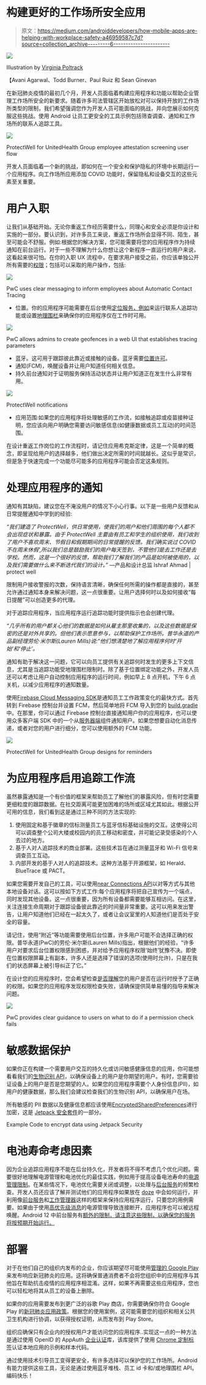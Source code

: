 # 构建更好的工作场所安全应用

> 原文：<https://medium.com/androiddevelopers/how-mobile-apps-are-helping-with-workplace-safety-a46959587c7d?source=collection_archive---------6----------------------->

![](img/ab49bc5d720b34ff2d39b8c01d01767a.png)

Illustration by [Virginia Poltrack](https://twitter.com/VPoltrack)

【Avani Agarwal、Todd Burner、Paul Ruiz 和 Sean Ginevan

在新冠肺炎疫情的最初几个月，开发人员面临着构建应用程序和功能以帮助企业管理工作场所安全的新要求。随着许多司法管辖区开始放松对可以保持开放的工作场所类型的限制，我们希望强调您作为开发人员可能面临的挑战，并向您展示如何克服这些挑战。使用 Android 让员工更安全的工具示例包括筛查调查、通知和工作场所的联系人追踪工具。

![](img/6f731a4772b637307495dac2759832a3.png)

ProtectWell for UnitedHealth Group employee attestation screening user flow

开发人员面临着一个新的挑战，即如何在一个安全和保护隐私的环境中长期运行一个应用程序。向工作场所应用添加 COVID 功能时，保留隐私和设备交互的这些元素至关重要。

# 用户入职

让我们从基础开始。无论你重返工作经历需要什么，同理心和安全必须是你设计和实施的一部分。要认识到，对许多员工来说，重返工作场所会显得不同、陌生，甚至可能会不舒服。例如:根据您的解决方案，您可能需要将您的应用程序作为持续通知在前台运行。对于一些不理解为什么你想让这个新程序一直运行的用户来说，这看起来很可怕。在你的入职 UX 流程中，在要求用户接受之前，你应该单独公开所有需要的[权限](https://developer.android.com/training/permissions/requesting#principles)；包括可以采取的用户操作，包括:

![](img/39d1f40d8372fbbd2e33a0dbc9c7bee4.png)

PwC uses clear messaging to inform employees about Automatic Contact Tracing

*   位置。你的应用程序可能需要在后台使用[定位服务，例如](https://support.google.com/googleplay/android-developer/answer/9799150?hl=en)来运行联系人追踪功能或设置[地理围栏](https://developers.google.com/location-context/geofencing)来确保你的应用程序仅在工作时可用。

![](img/d03d3fa84d132b51665223ada499afd4.png)

PwC allows admins to create geofences in a web UI that establishes tracing parameters

*   蓝牙。这可用于跟踪彼此靠近或接触的设备。蓝牙需要[位置许可](https://developer.android.com/guide/topics/connectivity/bluetooth#Permissions)。
*   通知(FCM)，唤醒设备并让用户知道任何相关信息。
*   持久前台通知对于证明服务保持活动状态并让用户知道正在发生什么非常有用。

![](img/63613da4ca391f449faf07459bec3acd.png)

ProtectWell notifications

*   应用范围:如果您的应用程序将处理敏感的工作流，如接触追踪或疫苗接种证明，您应该向用户明确您需要访问敏感信息(如健康数据或员工互动)的时间范围。

在设计重返工作岗位的工作流程时，请记住应用希克斯定律，这是一个简单的概念，即呈现给用户的选择越多，他们做出决定所需的时间就越长。这似乎是常识，但是急于快速完成一个功能尽可能多的应用程序可能会否定这条规则。

# 处理应用程序的通知

通知有其缺陷，建议您在不淹没用户的情况下小心行事。以下是一些用户反馈和从日常提醒通知中学到的经验:

*“我们建造了 ProtectWell，供日常使用，使我们的用户和他们周围的每个人都不会出现症状和暴露。由于 ProtectWell 主要由有员工和学生的组织使用，我们收到了用户不喜欢周末、节假日和假期期间的日常提醒的反馈。我们确实说过 COVID 不在周末休假’,所以我们总是鼓励我们的用户每天签到，不管他们是去工作还是去学校。然而，这是一个很好的反馈，帮助我们了解我们的产品是如何被使用的，以及我们需要做什么来不断迭代我们的设计。”* —产品和设计总监 Ishraf Ahmad | protect well

限制用户接收警报的次数，保持语言清晰，确保任何所需的操作都是直接的，甚至允许通过通知本身来解决问题，这一点很重要。让用户选择何时以及如何接收“每日提醒”可以创造更多的代理。

对于追踪应用程序，当应用程序运行追踪功能时提供指示也会创建代理。

*“几乎所有的用户都关心他们的数据是如何从雇主那里收集的，以及这些数据是保密的还是对外共享的。但他们表示愿意参与，以帮助保护工作场所。普华永道的产品副经理劳伦·米尔斯(Lauren Mills)说:“他们想清楚地了解应用程序何时‘开始’和‘停止’。*

通知有助于解决这一问题，它可以向员工提供有关追踪何时发生的更多上下文信息，尤其是当追踪功能受地理围栏限制时。除了基于位置绑定功能之外，开发人员还可以考虑让用户自动控制应用程序的运行时间，例如早上 8 点开机，下午 6 点关机，以减少应用程序的通知数量。

使用[Firebase Cloud Messaging SDK](https://firebase.google.com/docs/cloud-messaging/android/client)是通知员工工作政策变化的最快方式。首先转到 Firebase 控制台并设置 FCM，然后简单地将 FCM 导入到您的 [build.gradle](https://firebase.google.com/docs/cloud-messaging/android/client#add_firebase_sdks_to_your_app) 中。在那里，你可以通过 Firebase 控制台直接通知用户你的应用程序，也可以使用众多客户端 SDK 中的一个从[服务器端](https://firebase.google.com/docs/cloud-messaging/server)组件通知用户。如果您想要自动化消息传递，或者对您的用户进行细分，您可以使用额外的 FCM 功能。

![](img/90e96914e97383793d5bb7c0973206ad.png)

ProtectWell for UnitedHealth Group designs for reminders

# 为应用程序启用追踪工作流

虽然暴露通知是一个有价值的框架来帮助员工了解他们的暴露风险，但有时您需要更细粒度的跟踪数据。在社交距离可能更加困难的场所或区域尤其如此。根据公开可用的信息，我们看到这是通过三种不同的方法实现的:

1.  使用固定和基于徽章的信标测量员工与蓝牙信标基础设施的交互。这使得公司可以调查整个公司大楼或校园内的员工移动和密度，并可能记录受感染的个人去过的地方。
2.  基于人对人追踪技术的商业部署。这些技术旨在通过测量蓝牙和 Wi-Fi 信号来调查员工互动。
3.  内部开发的基于人对人的追踪技术。这种方法基于开源框架，如 Herald、BlueTrace 或 PACT。

如果您需要开发自己的工具，可以使用[near Connections API](https://developers.google.com/nearby/connections/overview)以对等方式与其他本地设备对话。这可以按如下方式工作:每个应用程序将把自己宣传为一个端点，同时发现其他设备。这一点很重要，因为所有设备都需要能够互相访问。在这里，关注连接生命周期对于跟踪设备彼此靠近的时间量非常重要。这可以用来发出警告，让用户知道他们已经在一起太久了，或者让会议室里的人知道他们是否处于安全的容量。

请记住，使用“附近”等功能需要使用后台位置，许多用户可能不会选择正确的权限。普华永道(PwC)的劳伦·米尔斯(Lauren Mills)指出，根据他们的经验，“许多用户对要求后台位置权限感到困惑，并对给予应用程序权限‘始终’犹豫不决。即使在位置权限屏幕上有副本，许多人还是选择了错误的选项(使用时允许)，只是在我们的状态屏幕上被引导纠正了它。”

在设计您的应用程序时，您会希望检查[是否理解](https://developer.android.com/training/permissions/requesting#already-granted)您的用户是否在运行时授予了正确的权限。如果您的应用程序发现权限检查失败，请确保提供简单易懂的指导来解决问题。

![](img/1e5688439d1fe5c2477ea5fe71ee92a1.png)

PwC provides clear guidance to users on what to do if a permission check fails

# 敏感数据保护

如果你正在构建一个需要用户交互的持久化或访问敏感健康信息的应用，你可能想看看我们的[生物识别 API](https://developer.android.com/training/sign-in/biometric-auth)，以确保设备上的用户是你期望的用户。有时，您需要验证设备上的用户是否是您期望的人。如果您的应用程序需要个人身份信息(PII)，如用户的健康数据，那么我们会建议检查我们的生物识别 API，以确保用户在场。

所有敏感的 PII 数据以及健康信息都应该使用[EncryptedSharedPreferences](https://developer.android.com/topic/security/data)进行加密，这是 [Jetpack 安全套件](https://developer.android.com/jetpack/androidx/releases/security)的一部分。

Example Code to encrypt data using Jetpack Security

# 电池寿命考虑因素

因为企业追踪应用程序不能在后台持久化，开发者将不得不考虑几个优化问题。需要很好地理解电源管理和电池优化的最佳实践，例如用于提高设备电池寿命的[电源管理限制](https://developer.android.com/topic/performance/power/power-details)。在某些情况下，电池优化需要关闭或调整，以处理与[后台服务](https://developer.android.com/guide/background)的频繁检查。开发人员还应该了解并测试他们的应用程序如果放在 [doze](https://developer.android.com/training/monitoring-device-state/doze-standby) 中会如何运行，并利用像[前台服务](https://developer.android.com/guide/components/foreground-services)和[工作管理器](https://developer.android.com/topic/libraries/architecture/workmanager)这样的框架来保持应用程序运行，只要您的用例需要。如果由于使用[高优先级消息](https://firebase.google.com/docs/cloud-messaging/concept-options#setting-the-priority-of-a-message)的电源管理导致连接断开，应用程序也可以被远程唤醒。Android 12 中前台服务有[额外的限制，请注意这些限制，以确保您的服务将按预期开始运行。](https://developer.android.com/about/versions/12/foreground-services)

# 部署

对于在他们自己的组织内发布的企业，你应该期望尽可能使用[管理的 Google Play](https://support.google.com/googleplay/work/answer/6138458?hl=en) 来发布响应新冠肺炎的应用。这将确保普通消费者不会将您组织中的应用程序与其他旨在帮助抗击疫情的应用程序相混淆。这样，如果不再需要这些应用程序，您也可以轻松地将其从员工的设备上删除。

如果你的应用需要发布到更广泛的谷歌 Play 商店，你需要确保你符合 Google Play 的[新冠肺炎应用政策](https://support.google.com/googleplay/android-developer/answer/9889712?hl=en)。根据您的使用案例，这可能需要您的组织和相关公共卫生机构进行协调，以获得授权证明，从而发布到 Play Store。

组织应确保只有企业内的授权用户才能访问您的应用程序..实现这一点的一种方法是通过使用 OpenID 的 AppAuth [企业认证](https://github.com/openid/AppAuth-Android)库，该库提供了使用 [Chrome 定制标签](https://developer.chrome.com/docs/android/custom-tabs/overview/)认证本地应用的示例和样本代码。

通过使用技术引导员工变得更安全，有许多选择可以保护您的工作场所。Android 有能力提供这些工具，无论是通过使用蓝牙堆栈、员工 id 卡和/或地理围栏 API。编码快乐！